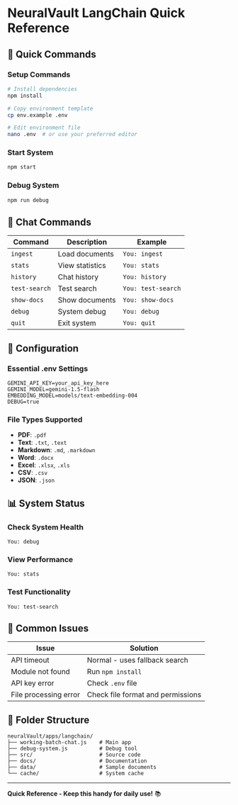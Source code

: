 # NeuralVault LangChain Quick Reference

## 🚀 Quick Commands

### Setup Commands

```bash
# Install dependencies
npm install

# Copy environment template
cp env.example .env

# Edit environment file
nano .env  # or use your preferred editor
```

### Start System

```bash
npm start
```

### Debug System

```bash
npm run debug
```

## 💬 Chat Commands

| Command       | Description     | Example            |
| ------------- | --------------- | ------------------ |
| `ingest`      | Load documents  | `You: ingest`      |
| `stats`       | View statistics | `You: stats`       |
| `history`     | Chat history    | `You: history`     |
| `test-search` | Test search     | `You: test-search` |
| `show-docs`   | Show documents  | `You: show-docs`   |
| `debug`       | System debug    | `You: debug`       |
| `quit`        | Exit system     | `You: quit`        |

## 🔧 Configuration

### Essential .env Settings

```env
GEMINI_API_KEY=your_api_key_here
GEMINI_MODEL=gemini-1.5-flash
EMBEDDING_MODEL=models/text-embedding-004
DEBUG=true
```

### File Types Supported

- **PDF**: `.pdf`
- **Text**: `.txt`, `.text`
- **Markdown**: `.md`, `.markdown`
- **Word**: `.docx`
- **Excel**: `.xlsx`, `.xls`
- **CSV**: `.csv`
- **JSON**: `.json`

## 📊 System Status

### Check System Health

```
You: debug
```

### View Performance

```
You: stats
```

### Test Functionality

```
You: test-search
```

## 🐛 Common Issues

| Issue                 | Solution                          |
| --------------------- | --------------------------------- |
| API timeout           | Normal - uses fallback search     |
| Module not found      | Run `npm install`                 |
| API key error         | Check `.env` file                 |
| File processing error | Check file format and permissions |

## 📁 Folder Structure

```
neuralVault/apps/langchain/
├── working-batch-chat.js    # Main app
├── debug-system.js          # Debug tool
├── src/                     # Source code
├── docs/                    # Documentation
├── data/                    # Sample documents
└── cache/                   # System cache
```

---

**Quick Reference - Keep this handy for daily use!** 📚
